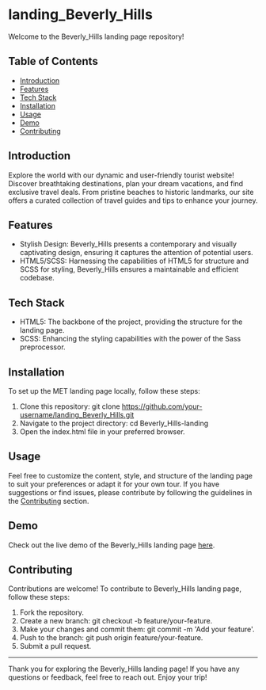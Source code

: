 # landing_Beverly_Hills

Welcome to the Beverly_Hills landing page repository!

## Table of Contents

- [Introduction](#introduction)
- [Features](#features)
- [Tech Stack](#tech-stack)
- [Installation](#installation)
- [Usage](#usage)
- [Demo](#demo)
- [Contributing](#contributing)

## Introduction

Explore the world with our dynamic and user-friendly tourist website! Discover breathtaking destinations, plan your dream vacations, and find exclusive travel deals. From pristine beaches to historic landmarks, our site offers a curated collection of travel guides and tips to enhance your journey. 

## Features 

- Stylish Design: Beverly_Hills presents a contemporary and visually captivating design, ensuring it captures the attention of potential users.
- HTML5/SCSS: Harnessing the capabilities of HTML5 for structure and SCSS for styling, Beverly_Hills ensures a maintainable and efficient codebase.

## Tech Stack

- HTML5: The backbone of the project, providing the structure for the landing page.
- SCSS: Enhancing the styling capabilities with the power of the Sass preprocessor.

## Installation

To set up the MET landing page locally, follow these steps:

1. Clone this repository: git clone https://github.com/your-username/landing_Beverly_Hills.git 
2. Navigate to the project directory: cd Beverly_Hills-landing
3. Open the index.html file in your preferred browser.

## Usage

Feel free to customize the content, style, and structure of the landing page to suit your preferences or adapt it for your own tour. If you have suggestions or find issues, please contribute by following the guidelines in the [Contributing](#contributing) section.

## Demo

Check out the live demo of the Beverly_Hills landing page [here](http://127.0.0.1:5500/src/).

## Contributing

Contributions are welcome! To contribute to Beverly_Hills landing page, follow these steps:

1. Fork the repository.
2. Create a new branch: git checkout -b feature/your-feature.
3. Make your changes and commit them: git commit -m 'Add your feature'.
4. Push to the branch: git push origin feature/your-feature.
5. Submit a pull request.

***

Thank you for exploring the Beverly_Hills landing page! If you have any questions or feedback, feel free to reach out. Enjoy your trip! 
